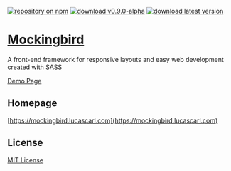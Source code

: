 [![repository on npm](https://img.shields.io/badge/npm-v0.9.0--alpha-blue.svg)](https://www.npmjs.com/package/mockingbird-sass)
[![download v0.9.0-alpha](https://img.shields.io/badge/download-v0.9.0--alpha-brightgreen.svg)](https://mockingbird.lucascarl.com/download/0.9.0/)
[![download latest version](https://img.shields.io/badge/download-latest-yellow.svg)](https://mockingbird.lucascarl.com/download/latest/)

# [Mockingbird](https://mockingbird.lucascarl.com)

A front-end framework for responsive layouts and easy web development created with SASS


[Demo Page](https://codepen.io/lucas-carl/pen/WoLYWP)

## Homepage

[https://mockingbird.lucascarl.com](https://mockingbird.lucascarl.com)


## License

[MIT License](https://github.com/lucas-carl/mockingbird/blob/master/LICENSE)
